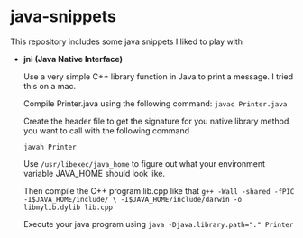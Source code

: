 # java-snippets
This repository includes some java snippets I liked to play with

+ **jni (Java Native Interface)**    

  Use a very simple C++ library function in Java to print a message.
  I tried this on a mac.


  Compile Printer.java using the following command:
  ``javac Printer.java``


  Create the header file to get the signature for you native library
  method you want to call with the following command

  ``javah Printer``

  Use ``/usr/libexec/java_home`` to figure out what your environment variable
  JAVA_HOME should look like.


  Then compile the C++ program lib.cpp like that
  ``g++ -Wall -shared -fPIC -I$JAVA_HOME/include/ \
      -I$JAVA_HOME/include/darwin -o libmylib.dylib lib.cpp``


  Execute your java program using
  ``java -Djava.library.path="." Printer``
